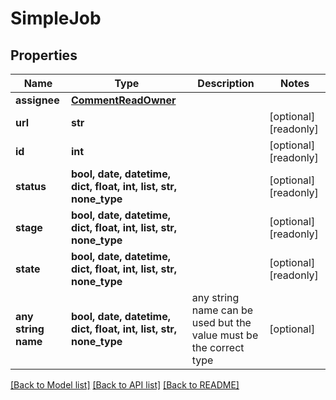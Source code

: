 # SimpleJob


## Properties
Name | Type | Description | Notes
------------ | ------------- | ------------- | -------------
**assignee** | [**CommentReadOwner**](CommentReadOwner.md) |  | 
**url** | **str** |  | [optional] [readonly] 
**id** | **int** |  | [optional] [readonly] 
**status** | **bool, date, datetime, dict, float, int, list, str, none_type** |  | [optional] [readonly] 
**stage** | **bool, date, datetime, dict, float, int, list, str, none_type** |  | [optional] [readonly] 
**state** | **bool, date, datetime, dict, float, int, list, str, none_type** |  | [optional] [readonly] 
**any string name** | **bool, date, datetime, dict, float, int, list, str, none_type** | any string name can be used but the value must be the correct type | [optional]

[[Back to Model list]](../README.md#documentation-for-models) [[Back to API list]](../README.md#documentation-for-api-endpoints) [[Back to README]](../README.md)


